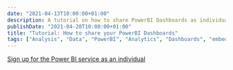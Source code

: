 ```yaml
---
date: "2021-04-13T10:00:00+01:00"
description: A tutorial on how to share PowerBI Dashboards as individual for free
publishDate: "2021-04-20T10:00:00+01:00"
title: "Tutorial: How to share your PowerBI Dashboards" 
tags: ["Analysis", "Data", "PowerBI", "Analytics", "Dashboards", "embedded"]
---
```


[Sign up for the Power BI service as an individual](https://docs.microsoft.com/en-us/power-bi/fundamentals/service-self-service-signup-for-power-bi)
